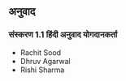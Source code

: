 ## अनुवाद

### संस्करण 1.1 हिंदी अनुवाद योगदानकर्ता

- Rachit Sood 
- Dhruv Agarwal 
- Rishi Sharma
